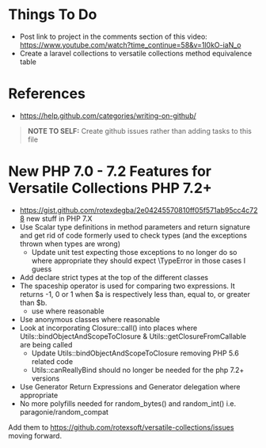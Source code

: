 # Things To Do

* Post link to project in the comments section of this video: https://www.youtube.com/watch?time_continue=58&v=1l0kO-iaN_o
* Create a laravel collections to versatile collections method equivalence table

# References

* https://help.github.com/categories/writing-on-github/

> **NOTE TO SELF:** Create github issues rather than adding tasks to this file

New PHP 7.0 - 7.2 Features for Versatile Collections PHP 7.2+
===============================================================
- https://gist.github.com/rotexdegba/2e04245570810ff05f571ab95cc4c728 new stuff in PHP 7.X
- Use Scalar type definitions in method parameters and return signature and get rid of code formerly used to check types (and the exceptions thrown when types are wrong)
    - Update unit test expecting those exceptions to no longer do so where appropriate they should expect \TypeError in those cases I guess
- Add declare strict types at the top of the different classes
- The spaceship operator is used for comparing two expressions. It returns -1, 0 or 1 when $a is respectively less than, equal to, or greater than $b. 
    - use where reasonable
- Use anonymous classes where reasonable
- Look at incorporating Closure::call() into places where Utils::bindObjectAndScopeToClosure & Utils::getClosureFromCallable are being called
    - Update Utils::bindObjectAndScopeToClosure removing PHP 5.6 related code
    - Utils::canReallyBind should no longer be needed for the php 7.2+ versions
- Use Generator Return Expressions and Generator delegation where appropriate
- No more polyfills needed for random_bytes() and random_int() i.e. paragonie/random_compat
 
Add them to https://github.com/rotexsoft/versatile-collections/issues moving forward. 
